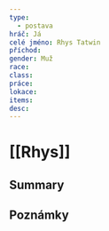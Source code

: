 ```yaml
---
type:
  - postava
hráč: Já
celé jméno: Rhys Tatwin
příchod: 
gender: Muž
race: 
class: 
práce: 
lokace: 
items: 
desc:
---
```

# [[Rhys]]

## Summary

## Poznámky
